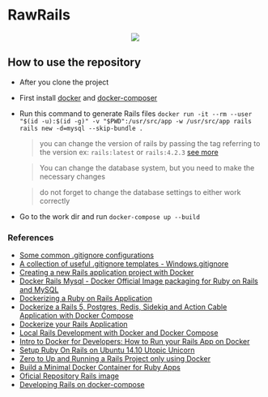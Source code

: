 # RawRails

<p align="center"> 
<img src="http://i.imgur.com/lUoRnnY.png">
</p>

## How to use the repository

- After you clone the project
- First install [docker](https://docs.docker.com/engine/installation/) and [docker-composer](https://docs.docker.com/compose/install/)
- Run this command to generate Rails files ```docker run -it --rm --user "$(id -u):$(id -g)" -v "$PWD":/usr/src/app -w /usr/src/app rails rails new -d=mysql --skip-bundle .```
   > you can change the version of rails by passing the tag referring to the version ex: ```rails:latest``` or ```rails:4.2.3``` [see more](https://hub.docker.com/r/library/rails/tags/)

   > You can change the database system, but you need to make the necessary changes

   > do not forget to change the database settings to either work correctly
   
- Go to the work dir and run ```docker-compose up --build```



### References
- [Some common .gitignore configurations](https://gist.github.com/octocat/9257657)
- [A collection of useful .gitignore templates - Windows.gitignore](https://github.com/github/gitignore/blob/master/Global/Windows.gitignore)
- [Creating a new Rails application project with Docker](https://github.com/IcaliaLabs/guides/wiki/Creating-a-new-Rails-application-project-with-Docker)
- [Docker Rails Mysql - Docker Official Image packaging for Ruby on Rails and MySQL](https://github.com/nooptr/docker-rails-mysql)
- [Dockerizing a Ruby on Rails Application](https://semaphoreci.com/community/tutorials/dockerizing-a-ruby-on-rails-application)
- [Dockerize a Rails 5, Postgres, Redis, Sidekiq and Action Cable Application with Docker Compose](https://nickjanetakis.com/blog/dockerize-a-rails-5-postgres-redis-sidekiq-action-cable-app-with-docker-compose)
- [Dockerize your Rails Application](https://runnable.com/docker/rails/dockerize-your-ruby-on-rails-application)
- [Local Rails Development with Docker and Docker Compose](https://ashleyconnor.co.uk/2017/07/22/local-rails-development-with-docker-and-docker-compose.html)
- [Intro to Docker for Developers: How to Run your Rails App on Docker](https://www.packet.net/blog/how-to-run-your-rails-app-on-docker/)
- [Setup Ruby On Rails on Ubuntu 14.10 Utopic Unicorn](https://gorails.com/setup/ubuntu/14.10)
- [Zero to Up and Running a Rails Project only using Docker](https://blog.codeminer42.com/zero-to-up-and-running-a-rails-project-only-using-docker-20467e15f1be)
- [Build a Minimal Docker Container for Ruby Apps](https://blog.codeship.com/build-minimal-docker-container-ruby-apps/)
- [Oficial Repository Rails image](https://hub.docker.com/r/library/rails/)
- [Developing Rails on docker-compose](https://engineering.adwerx.com/rails-on-docker-compose-7e2cf235fa0e)
